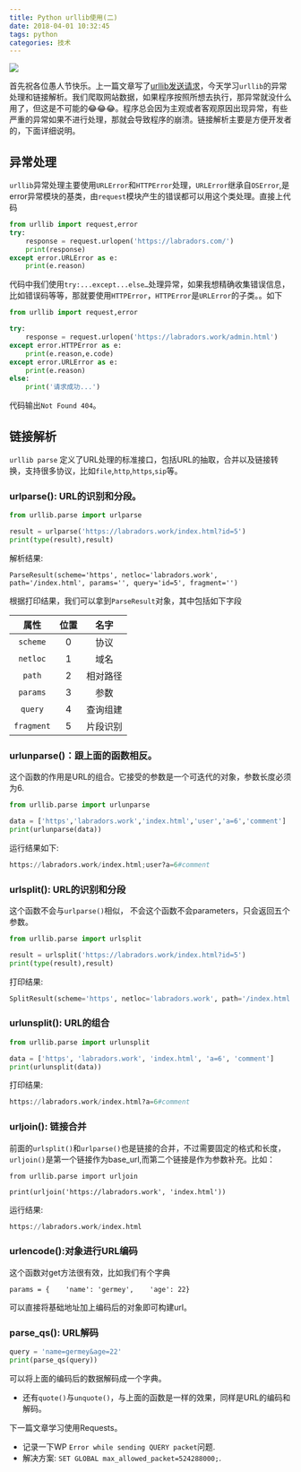```yaml
---
title: Python urllib使用(二)
date: 2018-04-01 10:32:45
tags: python
categories: 技术
---
```


![](https://ws1.sinaimg.cn/large/c0bee4a0gy1fpxgsgfc0qj20u60fwdgn.jpg)

首先祝各位愚人节快乐。上一篇文章写了[urllib发送请求](http://mp.weixin.qq.com/s/bQ_F2sf482WJu01v8LdjXg)，今天学习`urllib`的异常处理和链接解析。我们爬取网站数据，如果程序按照所想去执行，那异常就没什么用了，但这是不可能的😂😂😂。程序总会因为主观或者客观原因出现异常，有些严重的异常如果不进行处理，那就会导致程序的崩溃。链接解析主要是方便开发者的，下面详细说明。

<!--more-->

## 异常处理

`urllib`异常处理主要使用`URLError`和`HTTPError`处理，`URLError`继承自`OSError`,是error异常模块的基类，由`request`模块产生的错误都可以用这个类处理。直接上代码

```python
from urllib import request,error
try:
    response = request.urlopen('https://labradors.com/')
    print(response)
except error.URLError as e:
    print(e.reason)
```

代码中我们使用`try:...except...else…`处理异常，如果我想精确收集错误信息，比如错误码等等，那就要使用`HTTPError`，`HTTPError`是`URLError`的子类。。如下

```python
from urllib import request,error

try:
    response = request.urlopen('https://labradors.work/admin.html')
except error.HTTPError as e:
    print(e.reason,e.code)
except error.URLError as e:
    print(e.reason)
else:
    print('请求成功...')
```

代码输出`Not Found 404`。

## 链接解析

`urllib parse` 定义了URL处理的标准接口，包括URL的抽取，合并以及链接转换，支持很多协议，比如`file`,`http`,`https`,`sip`等。

### urlparse(): URL的识别和分段。

```python
from urllib.parse import urlparse

result = urlparse('https://labradors.work/index.html?id=5')
print(type(result),result)
```

解析结果:

```shell
ParseResult(scheme='https', netloc='labradors.work', path='/index.html', params='', query='id=5', fragment='')
```

 根据打印结果，我们可以拿到`ParseResult`对象，其中包括如下字段

|    属性    | 位置 |   名字   |
| :--------: | :--: | :------: |
|  `scheme`  |  0   |   协议   |
|  `netloc`  |  1   |   域名   |
|   `path`   |  2   | 相对路径 |
|  `params`  |  3   |   参数   |
|  `query`   |  4   | 查询组建 |
| `fragment` |  5   | 片段识别 |

### urlunparse()：跟上面的函数相反。

这个函数的作用是URL的组合。它接受的参数是一个可迭代的对象，参数长度必须为6.

```python
from urllib.parse import urlunparse

data = ['https','labradors.work','index.html','user','a=6','comment']
print(urlunparse(data))
```

运行结果如下:

```python
https://labradors.work/index.html;user?a=6#comment
```

### urlsplit(): URL的识别和分段

这个函数不会与`urlparse()`相似， 不会这个函数不会parameters，只会返回五个参数。

```python
from urllib.parse import urlsplit

result = urlsplit('https://labradors.work/index.html?id=5')
print(type(result),result)
```

打印结果:

```python
SplitResult(scheme='https', netloc='labradors.work', path='/index.html', query='id=5', fragment='')
```

### urlunsplit(): URL的组合

```python
from urllib.parse import urlunsplit

data = ['https', 'labradors.work', 'index.html', 'a=6', 'comment']
print(urlunsplit(data))
```

打印结果:

```python
https://labradors.work/index.html?a=6#comment
```

### urljoin(): 链接合并

前面的`urlsplit()`和`urlparse()`也是链接的合并，不过需要固定的格式和长度，`urljoin()`是第一个链接作为base_url,而第二个链接是作为参数补充。比如：

```
from urllib.parse import urljoin

print(urljoin('https://labradors.work', 'index.html'))
```

运行结果:

```python
https://labradors.work/index.html
```

### urlencode():对象进行URL编码

这个函数对get方法很有效，比如我们有个字典

`params = {    'name': 'germey',    'age': 22}`

可以直接将基础地址加上编码后的对象即可构建url。

### parse_qs(): URL解码

```python
query = 'name=germey&age=22'
print(parse_qs(query))
```

可以将上面的编码后的数据解码成一个字典。

- 还有`quote()`与`unquote()`，与上面的函数是一样的效果，同样是URL的编码和解码。

下一篇文章学习使用Requests。

- 记录一下WP `Error while sending QUERY packet`问题.
- 解决方案: `SET GLOBAL max_allowed_packet=524288000;`.